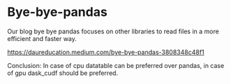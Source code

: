 # Bye-bye-pandas

Our blog bye bye pandas focuses on other libraries to read files in a more efficient and faster way.

https://daureducation.medium.com/bye-bye-pandas-3808348c48f1

Conclusion: In case of cpu datatable can be preferred over pandas, in case of gpu dask_cudf should be preferred.
